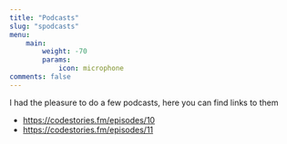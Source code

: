 ```yaml
---
title: "Podcasts"
slug: "spodcasts"
menu:
    main:
        weight: -70
        params: 
            icon: microphone
comments: false
---
```


I had the pleasure to do a few podcasts, here you can find links to them


- https://codestories.fm/episodes/10
- https://codestories.fm/episodes/11